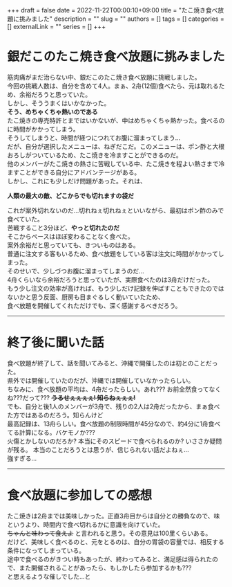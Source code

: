 +++ 
draft = false
date = 2022-11-22T00:00:10+09:00
title = "たこ焼き食べ放題に挑みました"
description = ""
slug = ""
authors = []
tags = []
categories = []
externalLink = ""
series = []
+++


# 銀だこのたこ焼き食べ放題に挑みました
筋肉痛がまだ治らない中、銀だこのたこ焼き食べ放題に挑戦しました。  
今回の挑戦人数は、自分を含めて4人。まぁ、2舟(12個)食べたら、元は取れるため、余裕だろうと思っていた。  
しかし、そううまくはいかなかった。  
**そう、めちゃくちゃ熱いのである**  
たこ焼きの専売特許とまではいかないが、中はめちゃくちゃ熱かった。食べるのに時間がかかってしまう。  
そうしてしまうと、時間が経つにつれてお腹に溜まってしまう...  
だが、自分が選択したメニューは、ねぎだこだ。このメニューは、ポン酢と大根おろしがついているため、たこ焼きを冷ますことができるのだ。  
他のメンバーがたこ焼きの熱さに苦戦している中、たこ焼きを程よい熱さまで冷ますことができる自分にアドバンテージがある。  
しかし、これにも少しだけ問題があった。それは、  
  
**人類の最大の敵、どこからでも切れますの袋だ**
  
これが案外切れないのだ...切れねぇ切れねぇといいながら、最初はポン酢のみで食べていた。  
苦戦すること3分ほど、**やっと切れたのだ**  
そこからペースはほぼ変わることなく食べた。  
案外余裕だと思っていても、きついものはある。  
普通に注文する客もいるため、食べ放題をしている客は注文に時間がかかってしまった。  
そのせいで、少しづつお腹に溜まってしまうのだ...  
4舟くらいなら余裕だろうと思っていたが、実際食べたのは3舟だけだった。  
もう少し注文の効率が高ければ、もう少しだけ記録を伸ばすこともできたのではないかと思う反面、厨房も目まぐるしく動いていたため、  
食べ放題を開催してくれただけでも、深く感謝するべきだろう。

***

# 終了後に聞いた話
食べ放題が終了して、話を聞いてみると、沖縄で開催したのは初とのことだった。  
県外では開催していたのだが、沖縄では開催していなかったらしい。  
ちなみに、食べ放題の平均は、4舟だったらしい。あれ??? お前全然食ってなくね???だって??? ~~**うるせぇぇぇぇ! 知らねぇぇぇ!**~~  
でも、自分と後1人のメンバーが3舟で、残りの2人は2舟だったから、まぁ食べた方ではあるのだろう。知らんけど  
最高記録は、13舟らしい。食べ放題の制限時間が45分なので、約4分に1舟食べてる計算になる。バケモノか???  
火傷とかしないのだろか? 本当にそのスピードで食べられるのか? いささか疑問が残る。
本当のことだろうとは思うが、信じられない話だよねぇ...  
強すぎる...  

***

# 食べ放題に参加しての感想
たこ焼きは2舟までは美味しかった。正直3舟目からは自分との勝負なので、味というより、時間内で食べ切れるかに意識を向けていた。  
~~ちゃんと味わって食えよ~~
と言われると思う。その意見は100里くらいある。  
だけど、美味しく食べるのと、元をとるのは、自分の胃袋の容量では、相反する条件になってしまっている。  
途中で食べるのがきつい時もあったが、終わってみると、満足感は得られたので、また開催されることがあったら、もしかしたら参加するかも???  
と思えるような催しでした...と